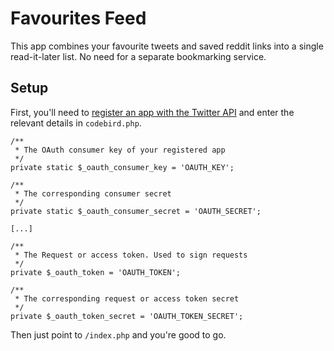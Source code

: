 # Favourites Feed

This app combines your favourite tweets and saved reddit links into a single read-it-later list. No need for a separate bookmarking service.

## Setup

First, you'll need to [register an app with the Twitter API](https://apps.twitter.com/app/new) and enter the relevant details in `codebird.php`.

    /**
     * The OAuth consumer key of your registered app
     */
    private static $_oauth_consumer_key = 'OAUTH_KEY';

    /**
     * The corresponding consumer secret
     */
    private static $_oauth_consumer_secret = 'OAUTH_SECRET';

	[...]

    /**
     * The Request or access token. Used to sign requests
     */
    private $_oauth_token = 'OAUTH_TOKEN';

    /**
     * The corresponding request or access token secret
     */
    private $_oauth_token_secret = 'OAUTH_TOKEN_SECRET';

Then just point to `/index.php` and you're good to go.